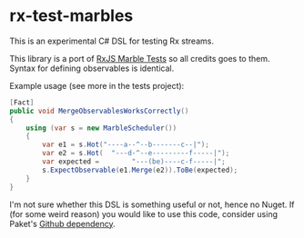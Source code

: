 # rx-test-marbles

This is an experimental C# DSL for testing Rx streams. 

This library is a port of [RxJS Marble Tests](https://github.com/ReactiveX/rxjs/blob/master/doc/writing-marble-tests.md) so all credits goes to them. Syntax for defining observables is identical.

Example usage (see more in the tests project):

```csharp
[Fact]
public void MergeObservablesWorksCorrectly()
{
    using (var s = new MarbleScheduler())
    {
        var e1 = s.Hot("----a--^--b-------c--|");
        var e2 = s.Hot(  "---d-^--e---------f-----|");
        var expected =        "---(be)----c-f-----|";
        s.ExpectObservable(e1.Merge(e2)).ToBe(expected);
    }
}
```

I'm not sure whether this DSL is something useful or not, hence no Nuget. If (for some weird reason) you would like to use this code, consider using Paket's [Github dependency](https://fsprojects.github.io/Paket/github-dependencies.html).
